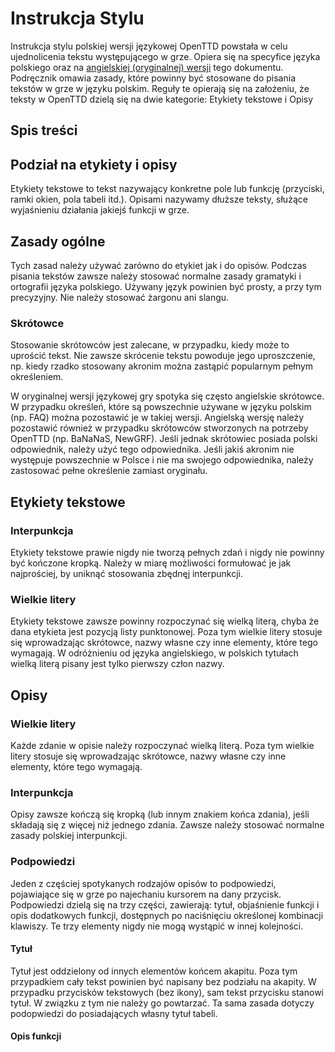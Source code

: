 # Instrukcja Stylu

Instrukcja stylu polskiej wersji językowej OpenTTD powstała w celu ujednolicenia tekstu występującego w grze. Opiera się na specyfice języka polskiego oraz na [angielskiej (oryginalnej) wersji](https://wiki.openttd.org/en/Development/Manual%20of%20style) tego dokumentu. Podręcznik omawia zasady, które powinny być stosowane do pisania tekstów w grze w języku polskim. Reguły te opierają się na założeniu, że teksty w OpenTTD dzielą się na dwie kategorie: Etykiety tekstowe i Opisy

## Spis treści

## Podział na etykiety i opisy

Etykiety tekstowe to tekst nazywający konkretne pole lub funkcję (przyciski, ramki okien, pola tabeli itd.).
Opisami nazywamy dłuższe teksty, służące wyjaśnieniu działania jakiejś funkcji w grze.

## Zasady ogólne

Tych zasad należy używać zarówno do etykiet jak i do opisów.
Podczas pisania tekstów zawsze należy stosować normalne zasady gramatyki i ortografii języka polskiego. 
Używany język powinien być prosty, a przy tym precyzyjny. Nie należy stosować żargonu ani slangu.

### Skrótowce

Stosowanie skrótowców jest zalecane, w przypadku, kiedy może to uprościć tekst. Nie zawsze skrócenie tekstu powoduje jego uproszczenie, np. kiedy rzadko stosowany akronim można zastąpić popularnym pełnym określeniem.

W oryginalnej wersji językowej gry spotyka się często angielskie skrótowce. W przypadku określeń, które są powszechnie używane w języku polskim (np. FAQ) można pozostawić je w takiej wersji. Angielską wersję należy pozostawić również w przypadku skrótowców stworzonych na potrzeby OpenTTD (np. BaNaNaS, NewGRF). Jeśli jednak skrótowiec posiada polski odpowiednik, należy użyć tego odpowiednika. Jeśli jakiś akronim nie występuje powszechnie w Polsce i nie ma swojego odpowiednika, należy zastosować pełne określenie zamiast oryginału. 

## Etykiety tekstowe

### Interpunkcja
Etykiety tekstowe prawie nigdy nie tworzą pełnych zdań i nigdy nie powinny być kończone kropką. Należy w miarę możliwości formułować je jak najprościej, by uniknąć stosowania zbędnęj interpunkcji.

### Wielkie litery
Etykiety tekstowe zawsze powinny rozpoczynać się wielką literą, chyba że dana etykieta jest pozycją listy punktonowej. Poza tym wielkie litery stosuje się wprowadzając skrótowce, nazwy własne czy inne elementy, które tego wymagają.
W odróżnieniu od języka angielskiego, w polskich tytułach wielką literą pisany jest tylko pierwszy człon nazwy.

## Opisy

### Wielkie litery
Każde zdanie w opisie należy rozpoczynać wielką literą. Poza tym wielkie litery stosuje się wprowadzając skrótowce, nazwy własne czy inne elementy, które tego wymagają.

### Interpunkcja
Opisy zawsze kończą się kropką (lub innym znakiem końca zdania), jeśli składają się z więcej niż jednego zdania. Zawsze należy stosować normalne zasady polskiej interpunkcji.

### Podpowiedzi
Jeden z częściej spotykanych rodzajów opisów to podpowiedzi, pojawiające się w grze po najechaniu kursorem na dany przycisk. Podpowiedzi dzielą się na trzy części, zawierają: tytuł, objaśnienie funkcji i opis dodatkowych funkcji, dostępnych po naciśnięciu określonej kombinacji klawiszy. Te trzy elementy nigdy nie mogą wystąpić w innej kolejności.

#### Tytuł
Tytuł jest oddzielony od innych elementów końcem akapitu. Poza tym przypadkiem cały tekst powinien być napisany bez podziału na akapity.
W przypadku przycisków tekstowych (bez ikony), sam tekst przycisku stanowi tytuł. W związku z tym nie należy go powtarzać. Ta sama zasada dotyczy podopwiedzi do posiadających własny tytuł tabeli.

#### Opis funkcji


#### 
